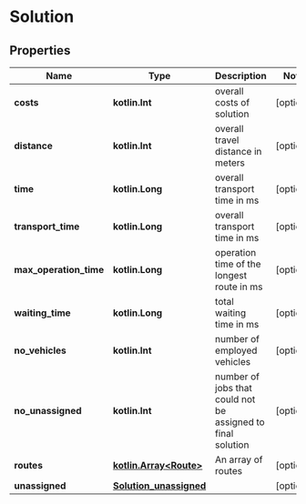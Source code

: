 
# Solution

## Properties
Name | Type | Description | Notes
------------ | ------------- | ------------- | -------------
**costs** | **kotlin.Int** | overall costs of solution |  [optional]
**distance** | **kotlin.Int** | overall travel distance in meters |  [optional]
**time** | **kotlin.Long** | overall transport time in ms |  [optional]
**transport_time** | **kotlin.Long** | overall transport time in ms |  [optional]
**max_operation_time** | **kotlin.Long** | operation time of the longest route in ms |  [optional]
**waiting_time** | **kotlin.Long** | total waiting time in ms |  [optional]
**no_vehicles** | **kotlin.Int** | number of employed vehicles |  [optional]
**no_unassigned** | **kotlin.Int** | number of jobs that could not be assigned to final solution |  [optional]
**routes** | [**kotlin.Array&lt;Route&gt;**](Route.md) | An array of routes |  [optional]
**unassigned** | [**Solution_unassigned**](Solution_unassigned.md) |  |  [optional]



